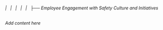 ###### |   |   |   |   |   ├── Employee Engagement with Safety Culture and Initiatives

*Add content here*